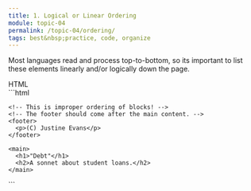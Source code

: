 ```yaml
---
title: 1. Logical or Linear Ordering
module: topic-04
permalink: /topic-04/ordering/
tags: best&nbsp;practice, code, organize
---
```


<div class="divider-heading"></div>

Most languages read and process top-to-bottom, so its important to list these elements linearly and/or logically down the page.


<div id="code-heading">HTML</div>
```html
<!DOCTYPE html>

<html>
  <body>

    <!-- This is improper ordering of blocks! -->
    <!-- The footer should come after the main content. -->
    <footer>
      <p>(C) Justine Evans</p>
    </footer>

    <main>
      <h1>"Debt"</h1>
      <h2>A sonnet about student loans.</h2>
    </main>

  </body>
</html>
```
